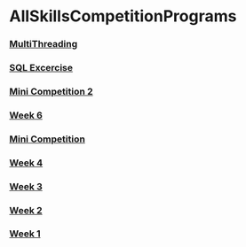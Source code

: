 # AllSkillsCompetitionPrograms

### [MultiThreading](https://github.com/mrbru3/MultiThreadingManualResetEvent)

### [SQL Excercise](https://github.com/mrbru3/SkillsCompSQLexcercise)

### [Mini Competition 2](https://github.com/mrbru3/minicompetition2)

### [Week 6](https://github.com/mrbru3/SkillsCompPhoneProgram)

### [Mini Competition](https://github.com/mrbru3/MiniCompetition)

### [Week 4](https://github.com/mrbru3/SkillsCompWeek11)


### [Week 3](https://github.com/mrbru3/SkillsCompWeek10)


### [Week 2](https://github.com/mrbru3/SkillsCompWeek2)

### [Week 1](https://github.com/mrbru3/SkillsCompWeek1)
